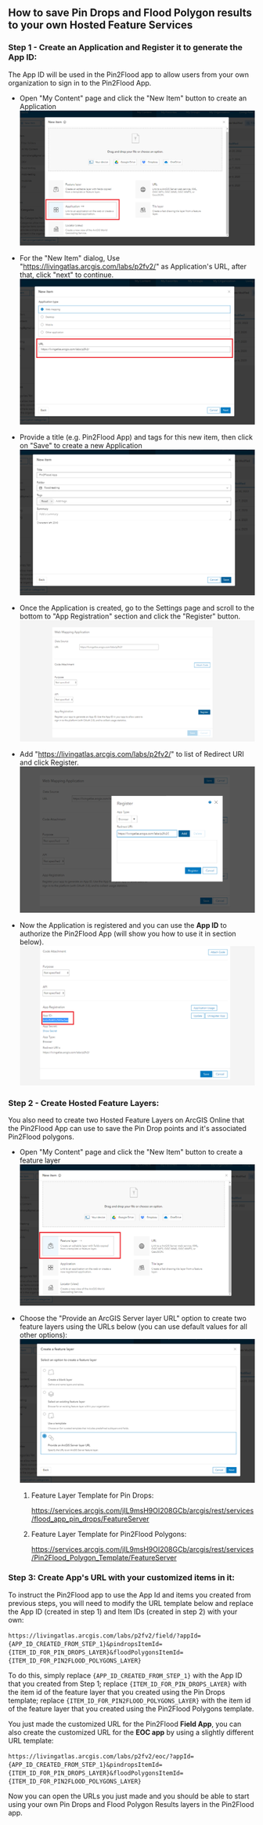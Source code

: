 ## How to save Pin Drops and Flood Polygon results to your own Hosted Feature Services

### Step 1 - Create an Application and Register it to generate the App ID:
The App ID will be used in the Pin2Flood app to allow users from your own organization to sign in to the Pin2Flood App. 

- Open "My Content" page and click the "New Item" button to create an Application
![image](./src/static/screenshots/add-application-from-my-content.png)

- For the "New Item" dialog, Use "https://livingatlas.arcgis.com/labs/p2fv2/" as Application's URL, after that, click "next" to continue.
![image](./src/static/screenshots/add-application-dialog-1.png)

- Provide a title (e.g. Pin2Flood App) and tags for this new item, then click on "Save" to create a new Application 
![image](./src/static/screenshots/add-application-dialog-2.png)

- Once the Application is created, go to the Settings page and scroll to the bottom to "App Registration" section and click the "Register" button.
![image](./src/static/screenshots/app-registration.png)

- Add "https://livingatlas.arcgis.com/labs/p2fv2/" to list of Redirect URI and click Register.
![image](./src/static/screenshots/register-dialog.png)

- Now the Application is registered and you can use the **App ID** to authorize the Pin2Flood App (will show you how to use it in section below).
![image](./src/static/screenshots/App-Id.png)

### Step 2 - Create Hosted Feature Layers: 

You also need to create two Hosted Feature Layers on ArcGIS Online that the Pin2Flood App can use to save the Pin Drop points and it's associated Pin2Flood polygons.

- Open "My Content" page and click the "New Item" button to create a feature layer
![image](./src/static/screenshots/create-feature-layer-1.png)

- Choose the "Provide an ArcGIS Server layer URL" option to create two feature layers using the URLs below (you can use default values for all other options):
![image](./src/static/screenshots/create-feature-layer-2.png)

    1. Feature Layer Template for Pin Drops:

        https://services.arcgis.com/jIL9msH9OI208GCb/arcgis/rest/services/flood_app_pin_drops/FeatureServer

    2. Feature Layer Template for Pin2Flood Polygons: 
        
        https://services.arcgis.com/jIL9msH9OI208GCb/arcgis/rest/services/Pin2Flood_Polygon_Template/FeatureServer


### Step 3: Create App's URL with your customized items in it:
To instruct the Pin2Flood app to use the App Id and items you created from previous steps, you will need to modify the URL template below and replace the App ID (created in step 1) and Item IDs (created in step 2) with your own: 

`https://livingatlas.arcgis.com/labs/p2fv2/field/?appId={APP_ID_CREATED_FROM_STEP_1}&pindropsItemId={ITEM_ID_FOR_PIN_DROPS_LAYER}&floodPolygonsItemId={ITEM_ID_FOR_PIN2FLOOD_POLYGONS_LAYER}`

To do this, simply replace `{APP_ID_CREATED_FROM_STEP_1}` with the App ID that you created from Step 1; replace `{ITEM_ID_FOR_PIN_DROPS_LAYER}` with the item id of the feature layer that you created using the Pin Drops template; replace `{ITEM_ID_FOR_PIN2FLOOD_POLYGONS_LAYER}` with the item id of the feature layer that you created using the Pin2Flood Polygons template.

You just made the customized URL for the Pin2Flood **Field App**, you can also create the customized URL for the **EOC app** by using a slightly different URL template:

`https://livingatlas.arcgis.com/labs/p2fv2/eoc/?appId={APP_ID_CREATED_FROM_STEP_1}&pindropsItemId={ITEM_ID_FOR_PIN_DROPS_LAYER}&floodPolygonsItemId={ITEM_ID_FOR_PIN2FLOOD_POLYGONS_LAYER}`

Now you can open the URLs you just made and you should be able to start using your own Pin Drops and Flood Polygon Results layers in the Pin2Flood app.

